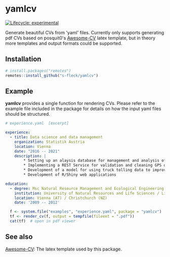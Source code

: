 # yamlcv

<!-- badges: start -->
[![Lifecycle: experimental](https://img.shields.io/badge/lifecycle-experimental-orange.svg)](https://www.tidyverse.org/lifecycle/#experimental)
<!-- badges: end -->

Generate beautiful CVs from 'yaml' files. Currently only supports generating
pdf CVs based on posquit0's [Awesome-CV](https://github.com/posquit0/Awesome-CV) 
latex template, but in theory more templates and output formats could be 
supported.

## Installation

``` r
# install.packages("remotes")
remotes::install_github("s-fleck/yamlcv")
```

## Example

**yamlcv** provides a single function for rendering CVs. Please refer to the 
example file included in the package for details on how the input yaml files
should be structured.

``` yaml
# experience.yaml  [excerpt]

experience:
  - title: Data science and data management
    organization: Statistik Austria
    location: Vienna
    date: "2016 -- 2021"
    description: |
        * Setting up an alaysis database for management and analysis of transport data (DB/2)
        * Implementing a REST Service for validation and cleaning GPS data
        * Development of a model for using truck tolling data to improve freight statistics
        * Development of R/Shiny web applications

education:
  - degree: Msc Natural Resource Management and Ecological Engineering
    institution: University of Natural Resources and Life Sciences / Lincoln University
    location: Vienna (AT) / Christchurch (NZ)
    date: '2009 -- 2012'

```

``` r
  f <- system.file("examples", "experience.yaml", package = "yamlcv")
  tf <- render_cv(f, output = tempfile(fileext = ".pdf"))
  cat(tf)  # open in pdf viewer
```

## See also

[Awesome-CV](https://github.com/posquit0/Awesome-CV): The latex template used
by this package.

